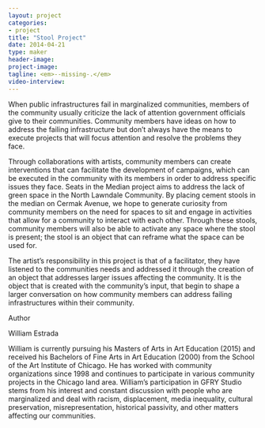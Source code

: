 ```yaml
---
layout: project
categories: 
- project
title: "Stool Project"
date: 2014-04-21
type: maker
header-image:
project-image:
tagline: <em>--missing-.</em>
video-interview:
---
```


When public infrastructures fail in marginalized communities, members of the community usually criticize the lack of attention government officials give to their communities. Community members have ideas on how to address the failing infrastructure but don’t always have the means to execute projects that will focus attention and resolve the problems they face.

Through collaborations with artists, community members can create interventions that can facilitate the development of campaigns, which can be executed in the community with its members in order to address specific issues they face. Seats in the Median project aims to address the lack of green space in the North Lawndale Community. By placing cement stools in the median on Cermak Avenue, we hope to generate curiosity from community members on the need for spaces to sit and engage in activities that allow for a community to interact with each other. Through these stools, community members will also be able to activate any space where the stool is present; the stool is an object that can reframe what the space can be used for.

The artist’s responsibility in this project is that of a facilitator, they have listened to the communities needs and addressed it through the creation of an object that addresses larger issues affecting the community. It is the object that is created with the community’s input, that begin to shape a larger conversation on how community members can address failing infrastructures within their community.


Author

William Estrada 

William is currently pursuing his Masters of Arts in Art Education (2015) and received his Bachelors of Fine Arts in Art Education (2000) from the School of the Art Institute of Chicago. He has worked with community organizations since 1998 and continues to participate in various community projects in the Chicago land area. William’s participation in GFRY Studio stems from his interest and constant discussion with people who are marginalized and deal with racism, displacement, media inequality, cultural preservation, misrepresentation, historical passivity, and other matters affecting our communities.
